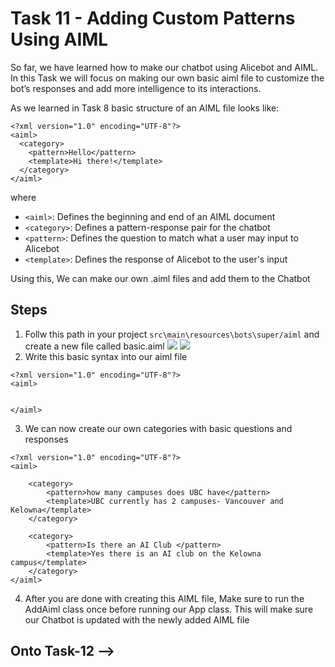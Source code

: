 # Task 11 - Adding Custom Patterns Using AIML

So far, we have learned how to make our chatbot using Alicebot and AIML. In this Task we will focus on making our own basic aiml file to customize the bot’s responses and add more intelligence to its interactions.

As we learned in Task 8 basic structure of an AIML file looks like:
```
<?xml version="1.0" encoding="UTF-8"?>
<aiml>
  <category>
    <pattern>Hello</pattern>
    <template>Hi there!</template>
  </category>
</aiml>
```
where
- `<aiml>`: Defines the beginning and end of an AIML document
- `<category>`: Defines a pattern-response pair for the chatbot
- `<pattern>`: Defines the question to match what a user may input to Alicebot
- `<template>`: Defines the response of Alicebot to the user's input


Using this, We can make our own .aiml files and add them to the Chatbot

## Steps
1) Follw this path in your project `src\main\resources\bots\super/aiml` and create a new file called basic.aiml
![](/images/task11_img1.png)
![](/images/task11_img2.png)
2) Write this basic syntax into our aiml file
```
<?xml version="1.0" encoding="UTF-8"?>
<aiml>


</aiml>

```
3) We can now create our own categories with basic questions and responses
```
<?xml version="1.0" encoding="UTF-8"?>
<aiml>

    <category>
        <pattern>how many campuses does UBC have</pattern>
        <template>UBC currently has 2 campuses- Vancouver and Kelowna</template>
    </category>

    <category>
        <pattern>Is there an AI Club </pattern>
        <template>Yes there is an AI club on the Kelowna campus</template>
    </category>
</aiml>

```
4) After you are done with creating this AIML file, Make sure to run the AddAiml class once before running our App class. This will make sure our Chatbot is updated with the newly added AIML file


## Onto Task-12 -->
